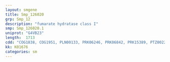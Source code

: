 ```yaml
---
layout: smgene
title: Smp_126020
grp: Smp_12
description: "fumarate hydratase class I"
smp: Smp_126020.1
uniprot: "G4VB23"
length:  1713
cdd: "COG1838, COG1951, PLN00133, PRK06246, PRK06842, PRK15389, PTZ00226, TIGR00722, TIGR00723, cl00795, cl00851, pfam05681, pfam05683"
kk: K01676
categories: sm
---
```

